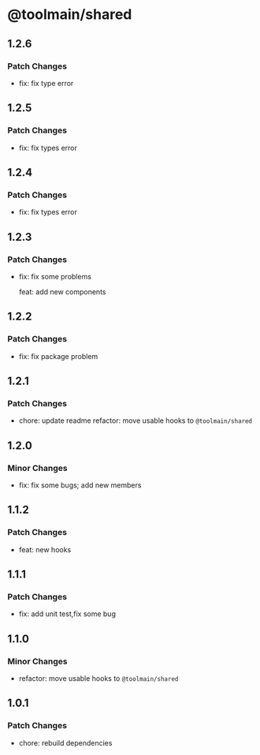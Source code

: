 # @toolmain/shared

## 1.2.6

### Patch Changes

- fix: fix type error

## 1.2.5

### Patch Changes

- fix: fix types error

## 1.2.4

### Patch Changes

- fix: fix types error

## 1.2.3

### Patch Changes

- fix: fix some problems

  feat: add new components

## 1.2.2

### Patch Changes

- fix: fix package problem

## 1.2.1

### Patch Changes

- chore: update readme refactor: move usable hooks to `@toolmain/shared`

## 1.2.0

### Minor Changes

- fix: fix some bugs; add new members

## 1.1.2

### Patch Changes

- feat: new hooks

## 1.1.1

### Patch Changes

- fix: add unit test,fix some bug

## 1.1.0

### Minor Changes

- refactor: move usable hooks to `@toolmain/shared`

## 1.0.1

### Patch Changes

- chore: rebuild dependencies

